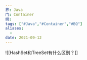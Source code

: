```yaml
---
界: Java
门: Container
纲: 
tags: ["#Java","#Container","#BQ"]
aliases:
  - 
date: 2021-09-12
---
```

![[HashSet和TreeSet有什么区别？]]